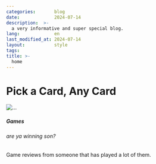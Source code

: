 ```yaml
---
categories:       blog
date:             2024-07-14
description:  >-
  a very informative and super special blog.
lang:             en
last_modified_at: 2024-07-14
layout:           style
tags:
title: >-
  home
---
```


# Pick a Card, Any Card

<div class="card-group row-cols-4" style="gap: 0px">

<div class="cards" href="{{'/games' | relative_url}}">
<div class="col" style="height: 100%;">
  <div class="card" style="width: 100%; height: 100%;">
    <img src=" {{ 'assets/home/dad.jpg' | absolute_url}}" class="card-img-top" alt="...">
      <div class="card-body">
        <h5 class="card-title">Games</h5>
        <h6 class="card-subtitle mb-2 text-muted">are ya winning son?</h6>
        <p class="card-text">Game reviews from someone that has played a lot of them.</p>
        <a href="{{'/games' | relative_url}}" class="stretched-link"></a>
      </div>
  </div>
</div>
</div>

<div class="cards">
<div class="col" style="height: 100%;">
  <div class="card" style="width: 100%; height: 100%;">
    <img src="{{ 'assets/home/read.png' | absolute_url}}" class="card-img-top" alt="...">
      <div class="card-body my-0">
        <h5 class="card-title">Books</h5>
        <h6 class="card-subtitle mb-2 text-muted">reading books</h6>
        <p class="card-text">Summaries of the books I read along with some commentary.</p>
        <a href="{{'/books' | relative_url}}" class="stretched-link"></a>
      </div>
  </div>
</div>
</div>

<div class="cards">
<div class="col" style="height: 100%;">
  <div class="card" style="width: 100%; height: 100%;">
      <img src="{{ 'assets/home/grow.png' | absolute_url }}" class="card-img-top" alt="...">
      <div class="card-body">
        <h5 class="card-title">Life</h5>
        <h6 class="card-subtitle mb-2 text-muted">my growth stocks</h6>
        <p class="card-text">A personal Q&A section for myself. A practice in being open and aware.</p>
        <a href="{{'/life' | relative_url}}" class="stretched-link"></a>
      </div>
  </div>
</div>
</div>

<div class="cards">
<div class="col" style="height: 100%;">
  <div class="card" style="width: 100%; height: 100%;">
      <img src="{{ 'assets/home/computer.jpg' | absolute_url}}" class="card-img-top" alt="...">
      <div class="card-body">
        <h5 class="card-title">Work</h5>
        <h6 class="card-subtitle mb-2 text-muted">avg it experience</h6>
        <p class="card-text">Things about computer science and the job.</p>
        <a href="{{'/work' | relative_url}}" class="stretched-link"></a>
      </div>
  </div>
</div>
</div>

</div>
